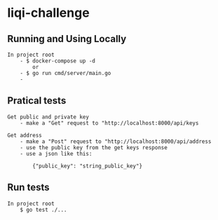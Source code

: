 # liqi-challenge


## Running and Using Locally
    In project root
        - $ docker-compose up -d 
            or 
        - $ go run cmd/server/main.go
        -
        
## Pratical tests
    Get public and private key
        - make a "Get" request to "http://localhost:8000/api/keys

    Get address
        - make a "Post" request to "http://localhost:8000/api/address 
        - use the public key from the get keys response
        - use a json like this:
            
            {"public_key": "string_public_key"}
        
## Run tests
    In project root
        $ go test ./...

